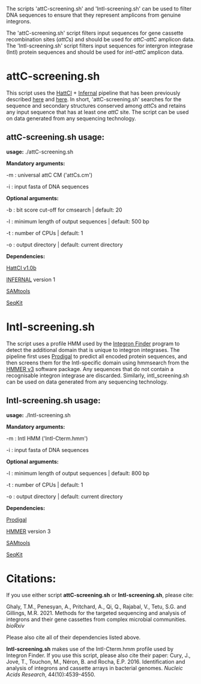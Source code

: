The scripts 'attC-screening.sh' and 'IntI-screening.sh' can be used to filter DNA sequences to ensure that they represent amplicons from genuine integrons.

The 'attC-screening.sh' script filters input sequences for gene cassette recombination sites (*attC*s) and should be used for *attC-attC* amplicon data.
The 'IntI-screening.sh' script filters input sequences for intergron integrase (IntI) protein sequences and should be used for *intI-attC* amplicon data.

# attC-screening.sh

This script uses the [HattCI](https://github.com/maribuon/HattCI) + [Infernal](http://eddylab.org/infernal/) pipeline that has been previously described [here](https://bmcgenomics.biomedcentral.com/articles/10.1186/s12864-020-06830-5) and [here](https://doi.org/10.1038/s42003-021-02489-0). In short, 'attC-screening.sh' searches for the sequence and secondary structures conserved among *attC*s and retains any input sequence that has at least one *attC* site. The script can be used on data generated from any sequencing technology.

## attC-screening.sh usage:

**usage:** ./attC-screening.sh


**Mandatory arguments:**

-m : universal attC CM ('attCs.cm')

-i : input fasta of DNA sequences


**Optional arguments:**

-b : bit score cut-off for cmsearch | default: 20 

-l : minimum length of output sequences | default: 500 bp

-t : number of CPUs | default: 1 

-o : output directory | default: current directory


**Dependencies:**

[HattCI v1.0b](https://github.com/maribuon/HattCI)

[INFERNAL](http://eddylab.org/infernal/) version 1

[SAMtools](https://anaconda.org/bioconda/samtools)

[SeqKit](https://bioinf.shenwei.me/seqkit/)

# IntI-screening.sh

The script uses a profile HMM used by the [Integron Finder](https://github.com/gem-pasteur/Integron_Finder) program to detect the additional domain that is unique to integron integrases. The pipeline first uses [Prodigal](https://github.com/hyattpd/Prodigal) to predict all encoded protein sequences, and then screens them for the IntI-specific domain using hmmsearch from the [HMMER v3](http://hmmer.org/) software package. Any sequences that do not contain a recognisable integron integrase are discarded. Similarly, intI_screening.sh can be used on data generated from any sequencing technology.

## IntI-screening.sh usage:

**usage:** ./IntI-screening.sh


**Mandatory arguments:**

-m : IntI HMM ('IntI-Cterm.hmm')

-i : input fasta of DNA sequences


**Optional arguments:**

-l : minimum length of output sequences | default: 800 bp

-t : number of CPUs | default: 1 

-o : output directory | default: current directory


**Dependencies:**

[Prodigal](https://github.com/hyattpd/Prodigal)

[HMMER](http://hmmer.org/) version 3

[SAMtools](https://anaconda.org/bioconda/samtools)

[SeqKit](https://bioinf.shenwei.me/seqkit/)


# Citations:

If you use either script **attC-screening.sh** or **IntI-screening.sh**, please cite:

Ghaly, T.M., Penesyan, A., Pritchard, A., Qi, Q., Rajabal, V., Tetu, S.G. and Gillings, M.R. 2021. Methods for the targeted sequencing and analysis of integrons and their gene cassettes from complex microbial communities. *bioRxiv*

Please also cite all of their dependencies listed above.

**IntI-screening.sh** makes use of the IntI-Cterm.hmm profile used by Integron Finder. If you use this script, please also cite their paper:
Cury, J., Jové, T., Touchon, M., Néron, B. and Rocha, E.P. 2016. Identification and analysis of integrons and cassette arrays in bacterial genomes. *Nucleic Acids Research*, 44(10):4539-4550.
